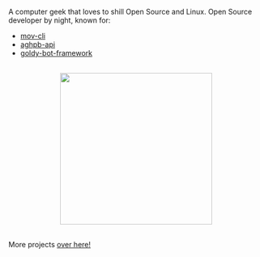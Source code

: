 A computer geek that loves to shill Open Source and Linux. Open Source developer by night, known for:

- [mov-cli](https://github.com/mov-cli/mov-cli)
- [aghpb-api](https://github.com/THEGOLDENPRO/aghpb_api)
- [goldy-bot-framework](https://github.com/Goldy-Bot/Goldy-Bot-Framework)

<br>

<div align="center">

  <img src="./lain.jpg" width="300px">

</div>

<br>

More projects [over here!](#projects-div)